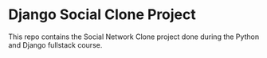 # Django Social Clone Project

This repo contains the Social Network Clone project done during the Python and Django fullstack course.